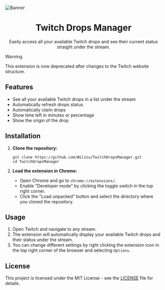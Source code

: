 ![Banner](https://i.imgur.com/YZsfhIl.png)

<h1 align="center">Twitch Drops Manager</h1>

<p align="center">Easily access all your available Twitch drops and see their current status straight under the stream.</p>

> [!WARNING]
> This extension is now deprecated after changes to the Twitch website structure.

## Features

- See all your available Twitch drops in a list under the stream
- Automatically refresh drops status
- Automatically claim drops
- Show time left in minutes or percentage
- Show the origin of the drop

## Installation

1. **Clone the repository:**

   ```
   git clone https://github.com/Wilzzu/TwitchDropsManager.git
   cd TwitchDropsManager
   ```

2. **Load the extension in Chrome:**

   - Open Chrome and go to `chrome://extensions/`.
   - Enable "Developer mode" by clicking the toggle switch in the top right corner.
   - Click the "Load unpacked" button and select the directory where you cloned the repository.

## Usage

1. Open Twitch and navigate to any stream.
2. The extension will automatically display your available Twitch drops and their status under the stream.
3. You can change different settings by right clicking the extension icon in the top right corner of the browser and selecting `Options`.

## License

This project is licensed under the MIT License - see the [LICENSE](LICENSE) file for details.
